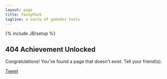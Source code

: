 ```yaml
---
layout: page
title: FannyPack
tagline: a suite of gamedev tools
---
```

{% include JB/setup %}

## 404 Achievement Unlocked

Congratulations! You've found a page that doesn't exist. Tell your friend(s).

<a href="https://twitter.com/share" class="twitter-share-button" data-url="http://fpack.moreoncode.com" data-text="404 Achievement Unlocked!" data-via="groundh0g" data-size="large" data-hashtags="gamedev">Tweet</a>
<script>!function(d,s,id){var js,fjs=d.getElementsByTagName(s)[0],p=/^http:/.test(d.location)?'http':'https';if(!d.getElementById(id)){js=d.createElement(s);js.id=id;js.src=p+'://platform.twitter.com/widgets.js';fjs.parentNode.insertBefore(js,fjs);}}(document, 'script', 'twitter-wjs');</script>